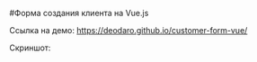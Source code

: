 #Форма создания клиента на Vue.js

Ссылка на демо: https://deodaro.github.io/customer-form-vue/

Скриншот:
